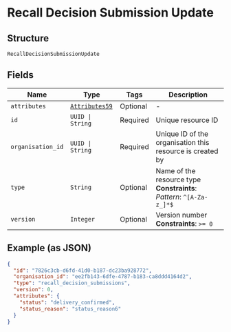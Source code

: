 
# Recall Decision Submission Update

## Structure

`RecallDecisionSubmissionUpdate`

## Fields

| Name | Type | Tags | Description |
|  --- | --- | --- | --- |
| `attributes` | [`Attributes59`](../../doc/models/attributes-59.md) | Optional | - |
| `id` | `UUID \| String` | Required | Unique resource ID |
| `organisation_id` | `UUID \| String` | Required | Unique ID of the organisation this resource is created by |
| `type` | `String` | Optional | Name of the resource type<br>**Constraints**: *Pattern*: `^[A-Za-z_]*$` |
| `version` | `Integer` | Optional | Version number<br>**Constraints**: `>= 0` |

## Example (as JSON)

```json
{
  "id": "7826c3cb-d6fd-41d0-b187-dc23ba928772",
  "organisation_id": "ee2fb143-6dfe-4787-b183-ca8ddd4164d2",
  "type": "recall_decision_submissions",
  "version": 0,
  "attributes": {
    "status": "delivery_confirmed",
    "status_reason": "status_reason6"
  }
}
```


